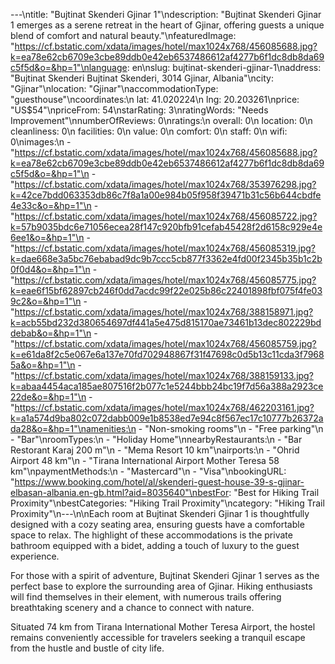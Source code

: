 ---\ntitle: "Bujtinat Skenderi Gjinar 1"\ndescription: "Bujtinat Skenderi Gjinar 1 emerges as a serene retreat in the heart of Gjinar, offering guests a unique blend of comfort and natural beauty."\nfeaturedImage: "https://cf.bstatic.com/xdata/images/hotel/max1024x768/456085688.jpg?k=ea78e62cb6709e3cbe89ddb0e42eb6537486612af4277b6f1dc8db8da69c5f5d&o=&hp=1"\nlanguage: en\nslug: bujtinat-skenderi-gjinar-1\naddress: "Bujtinat Skenderi Bujtinat Skenderi, 3014 Gjinar, Albania"\ncity: "Gjinar"\nlocation: "Gjinar"\naccommodationType: "guesthouse"\ncoordinates:\n  lat: 41.020224\n  lng: 20.203261\nprice: "US$54"\npriceFrom: 54\nstarRating: 3\nratingWords: "Needs Improvement"\nnumberOfReviews: 0\nratings:\n  overall: 0\n  location: 0\n  cleanliness: 0\n  facilities: 0\n  value: 0\n  comfort: 0\n  staff: 0\n  wifi: 0\nimages:\n  - "https://cf.bstatic.com/xdata/images/hotel/max1024x768/456085688.jpg?k=ea78e62cb6709e3cbe89ddb0e42eb6537486612af4277b6f1dc8db8da69c5f5d&o=&hp=1"\n  - "https://cf.bstatic.com/xdata/images/hotel/max1024x768/353976298.jpg?k=42ce7bdd063353db86c7f8a1a00e984b05f958f39471b31c56b644cbdfe4e33c&o=&hp=1"\n  - "https://cf.bstatic.com/xdata/images/hotel/max1024x768/456085722.jpg?k=57b9035bdc6e71056ecea28f147c920bfb91cefab45428f2d6158c929e4e6ee1&o=&hp=1"\n  - "https://cf.bstatic.com/xdata/images/hotel/max1024x768/456085319.jpg?k=dae668e3a5bc76ebabad9dc9b7ccc5cb877f3362e4fd00f2345b35b1c2b0f0d4&o=&hp=1"\n  - "https://cf.bstatic.com/xdata/images/hotel/max1024x768/456085775.jpg?k=eae6f15bf62897cb246f0dd7acdc99f22e025b86c22401898fbf075f4fe039c2&o=&hp=1"\n  - "https://cf.bstatic.com/xdata/images/hotel/max1024x768/388158971.jpg?k=acb55bd232d380654697df441a5e475d815170ae73461b13dec802229bddebab&o=&hp=1"\n  - "https://cf.bstatic.com/xdata/images/hotel/max1024x768/456085759.jpg?k=e61da8f2c5e067e6a137e70fd702948867f31f47698c0d5b13c11cda3f79685a&o=&hp=1"\n  - "https://cf.bstatic.com/xdata/images/hotel/max1024x768/388159133.jpg?k=abaa4454aca185ae807516f2b077c1e5244bbb24bc19f7d56a388a2923ce22de&o=&hp=1"\n  - "https://cf.bstatic.com/xdata/images/hotel/max1024x768/462203161.jpg?k=a1a574d9ba802c072dabb009e1b8538ed7e94c8f567ec17c10777b26372ada28&o=&hp=1"\namenities:\n  - "Non-smoking rooms"\n  - "Free parking"\n  - "Bar"\nroomTypes:\n  - "Holiday Home"\nnearbyRestaurants:\n  - "Bar Restorant Karaj 200 m"\n  - "Mema Resort 10 km"\nairports:\n  - "Ohrid Airport 48 km"\n  - "Tirana International Airport Mother Teresa 58 km"\npaymentMethods:\n  - "Mastercard"\n  - "Visa"\nbookingURL: "https://www.booking.com/hotel/al/skenderi-guest-house-39-s-gjinar-elbasan-albania.en-gb.html?aid=8035640"\nbestFor: "Best for Hiking Trail Proximity"\nbestCategories: "Hiking Trail Proximity"\ncategory: "Hiking Trail Proximity"\n---\n\nEach room at Bujtinat Skenderi Gjinar 1 is thoughtfully designed with a cozy seating area, ensuring guests have a comfortable space to relax. The highlight of these accommodations is the private bathroom equipped with a bidet, adding a touch of luxury to the guest experience.

For those with a spirit of adventure, Bujtinat Skenderi Gjinar 1 serves as the perfect base to explore the surrounding area of Gjinar. Hiking enthusiasts will find themselves in their element, with numerous trails offering breathtaking scenery and a chance to connect with nature.

Situated 74 km from Tirana International Mother Teresa Airport, the hostel remains conveniently accessible for travelers seeking a tranquil escape from the hustle and bustle of city life.